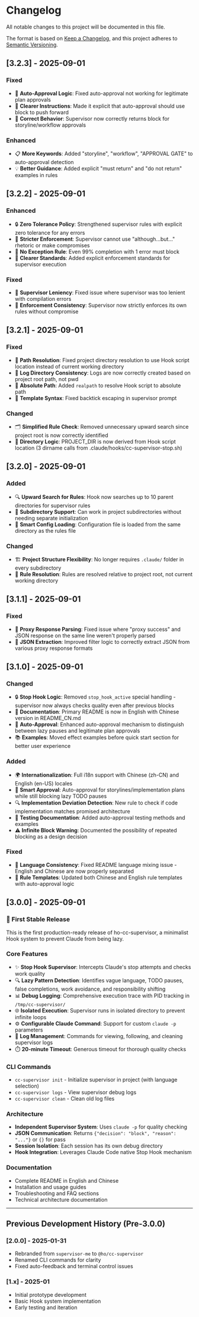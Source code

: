 # Changelog

All notable changes to this project will be documented in this file.

The format is based on [Keep a Changelog](https://keepachangelog.com/en/1.0.0/),
and this project adheres to [Semantic Versioning](https://semver.org/spec/v2.0.0.html).

## [3.2.3] - 2025-09-01

### Fixed
- 🔧 **Auto-Approval Logic**: Fixed auto-approval not working for legitimate plan approvals
- 📝 **Clearer Instructions**: Made it explicit that auto-approval should use block to push forward
- 🎯 **Correct Behavior**: Supervisor now correctly returns block for storyline/workflow approvals

### Enhanced
- 📋 **More Keywords**: Added "storyline", "workflow", "APPROVAL GATE" to auto-approval detection
- 💡 **Better Guidance**: Added explicit "must return" and "do not return" examples in rules

## [3.2.2] - 2025-09-01

### Enhanced
- 🔒 **Zero Tolerance Policy**: Strengthened supervisor rules with explicit zero tolerance for any errors
- 💪 **Stricter Enforcement**: Supervisor cannot use "although...but..." rhetoric or make compromises
- 🚫 **No Exception Rule**: Even 99% completion with 1 error must block
- 📝 **Clearer Standards**: Added explicit enforcement standards for supervisor execution

### Fixed
- 🐛 **Supervisor Leniency**: Fixed issue where supervisor was too lenient with compilation errors
- 🎯 **Enforcement Consistency**: Supervisor now strictly enforces its own rules without compromise

## [3.2.1] - 2025-09-01

### Fixed
- 🔧 **Path Resolution**: Fixed project directory resolution to use Hook script location instead of current working directory
- 📁 **Log Directory Consistency**: Logs are now correctly created based on project root path, not pwd
- 🐛 **Absolute Path**: Added `realpath` to resolve Hook script to absolute path
- 📝 **Template Syntax**: Fixed backtick escaping in supervisor prompt

### Changed
- 🗂️ **Simplified Rule Check**: Removed unnecessary upward search since project root is now correctly identified
- 📍 **Directory Logic**: PROJECT_DIR is now derived from Hook script location (3 dirname calls from .claude/hooks/cc-supervisor-stop.sh)

## [3.2.0] - 2025-09-01

### Added
- 🔍 **Upward Search for Rules**: Hook now searches up to 10 parent directories for supervisor rules
- 📁 **Subdirectory Support**: Can work in project subdirectories without needing separate initialization
- 🔧 **Smart Config Loading**: Configuration file is loaded from the same directory as the rules file

### Changed
- 🏗️ **Project Structure Flexibility**: No longer requires `.claude/` folder in every subdirectory
- 📍 **Rule Resolution**: Rules are resolved relative to project root, not current working directory

## [3.1.1] - 2025-09-01

### Fixed
- 🐛 **Proxy Response Parsing**: Fixed issue where "proxy success" and JSON response on the same line weren't properly parsed
- 📝 **JSON Extraction**: Improved filter logic to correctly extract JSON from various proxy response formats

## [3.1.0] - 2025-09-01

### Changed
- 🔒 **Stop Hook Logic**: Removed `stop_hook_active` special handling - supervisor now always checks quality even after previous blocks
- 📝 **Documentation**: Primary README is now in English with Chinese version in README_CN.md
- 🎯 **Auto-Approval**: Enhanced auto-approval mechanism to distinguish between lazy pauses and legitimate plan approvals
- 📚 **Examples**: Moved effect examples before quick start section for better user experience

### Added
- 🌍 **Internationalization**: Full i18n support with Chinese (zh-CN) and English (en-US) locales
- 🎯 **Smart Approval**: Auto-approval for storylines/implementation plans while still blocking lazy TODO pauses
- 🔍 **Implementation Deviation Detection**: New rule to check if code implementation matches promised architecture
- 📖 **Testing Documentation**: Added auto-approval testing methods and examples
- ⚠️ **Infinite Block Warning**: Documented the possibility of repeated blocking as a design decision

### Fixed
- 🐛 **Language Consistency**: Fixed README language mixing issue - English and Chinese are now properly separated
- 📝 **Rule Templates**: Updated both Chinese and English rule templates with auto-approval logic

## [3.0.0] - 2025-09-01

### 🎉 First Stable Release
This is the first production-ready release of ho-cc-supervisor, a minimalist Hook system to prevent Claude from being lazy.

### Core Features
- ✨ **Stop Hook Supervisor**: Intercepts Claude's stop attempts and checks work quality
- 🔍 **Lazy Pattern Detection**: Identifies vague language, TODO pauses, false completions, work avoidance, and responsibility shifting
- 📊 **Debug Logging**: Comprehensive execution trace with PID tracking in `/tmp/cc-supervisor/`
- 🌐 **Isolated Execution**: Supervisor runs in isolated directory to prevent infinite loops
- ⚙️ **Configurable Claude Command**: Support for custom `claude -p` parameters
- 🧹 **Log Management**: Commands for viewing, following, and cleaning supervisor logs
- ⏱️ **20-minute Timeout**: Generous timeout for thorough quality checks

### CLI Commands
- `cc-supervisor init` - Initialize supervisor in project (with language selection)
- `cc-supervisor logs` - View supervisor debug logs
- `cc-supervisor clean` - Clean old log files

### Architecture
- **Independent Supervisor System**: Uses `claude -p` for quality checking
- **JSON Communication**: Returns `{"decision": "block", "reason": "..."}` or `{}` for pass
- **Session Isolation**: Each session has its own debug directory
- **Hook Integration**: Leverages Claude Code native Stop Hook mechanism

### Documentation
- Complete README in English and Chinese
- Installation and usage guides
- Troubleshooting and FAQ sections
- Technical architecture documentation

---

## Previous Development History (Pre-3.0.0)

### [2.0.0] - 2025-01-31
- Rebranded from `supervisor-me` to `@ho/cc-supervisor`
- Renamed CLI commands for clarity
- Fixed auto-feedback and terminal control issues

### [1.x] - 2025-01
- Initial prototype development
- Basic Hook system implementation
- Early testing and iteration